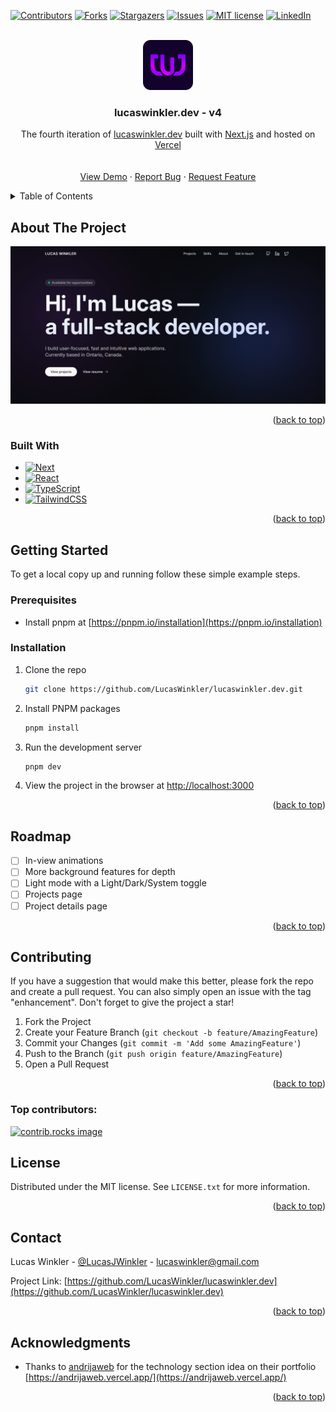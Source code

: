 <a id="readme-top"></a>

[![Contributors][contributors-shield]][contributors-url]
[![Forks][forks-shield]][forks-url]
[![Stargazers][stars-shield]][stars-url]
[![Issues][issues-shield]][issues-url]
[![MIT license][license-shield]][license-url]
[![LinkedIn][linkedin-shield]][linkedin-url]

<!-- PROJECT LOGO -->
<br />
<div align="center">
  <a href="https://github.com/LucasWinkler/lucaswinkler.dev">
    <img src="src/app/icon.svg" alt="Logo" width="80" height="80">
  </a>

<h3 align="center">lucaswinkler.dev - v4</h3>

  <p align="center">
    The fourth iteration of <a href="https://www.lucaswinkler.dev">lucaswinkler.dev</a> built with <a href="https://nextjs.org/">Next.js</a> and hosted on <a href="https://vercel.com">Vercel</a>
    <br />
    <br />
    <br />
    <a href="https://www.lucaswinkler.dev">View Demo</a>
    &middot;
    <a href="https://github.com/LucasWinkler/lucaswinkler.dev/issues/new?labels=bug&template=bug-report---.md">Report Bug</a>
    &middot;
    <a href="https://github.com/LucasWinkler/lucaswinkler.dev/issues/new?labels=enhancement&template=feature-request---.md">Request Feature</a>
  </p>
</div>

<!-- TABLE OF CONTENTS -->
<details>
  <summary>Table of Contents</summary>
  <ol>
    <li>
      <a href="#about-the-project">About The Project</a>
      <ul>
        <li><a href="#built-with">Built With</a></li>
      </ul>
    </li>
    <li>
      <a href="#getting-started">Getting Started</a>
      <ul>
        <li><a href="#prerequisites">Prerequisites</a></li>
        <li><a href="#installation">Installation</a></li>
      </ul>
    </li>
    <li><a href="#roadmap">Roadmap</a></li>
    <li><a href="#contributing">Contributing</a></li>
    <li><a href="#license">License</a></li>
    <li><a href="#contact">Contact</a></li>
    <li><a href="#acknowledgments">Acknowledgments</a></li>
  </ol>
</details>

<!-- ABOUT THE PROJECT -->

## About The Project

[![Lucas Winkler's Portfolio][product-screenshot]](https://www.lucaswinkler.dev)

<p align="right">(<a href="#readme-top">back to top</a>)</p>

### Built With

- [![Next][Next.js]][Next-url]
- [![React][React.js]][React-url]
- [![TypeScript][TypeScript]][TypeScript-url]
- [![TailwindCSS][TailwindCSS]][TailwindCSS-url]

<p align="right">(<a href="#readme-top">back to top</a>)</p>

<!-- GETTING STARTED -->

## Getting Started

To get a local copy up and running follow these simple example steps.

### Prerequisites

- Install pnpm at [https://pnpm.io/installation](https://pnpm.io/installation)

### Installation

1. Clone the repo
   ```sh
   git clone https://github.com/LucasWinkler/lucaswinkler.dev.git
   ```
2. Install PNPM packages
   ```sh
   pnpm install
   ```
3. Run the development server
   ```sh
   pnpm dev
   ```
4. View the project in the browser at [http://localhost:3000](http://localhost:3000)

<p align="right">(<a href="#readme-top">back to top</a>)</p>

<!-- ROADMAP -->

## Roadmap

- [ ] In-view animations
- [ ] More background features for depth
- [ ] Light mode with a Light/Dark/System toggle
- [ ] Projects page
- [ ] Project details page

<p align="right">(<a href="#readme-top">back to top</a>)</p>

<!-- CONTRIBUTING -->

## Contributing

If you have a suggestion that would make this better, please fork the repo and create a pull request. You can also simply open an issue with the tag "enhancement".
Don't forget to give the project a star!

1. Fork the Project
2. Create your Feature Branch (`git checkout -b feature/AmazingFeature`)
3. Commit your Changes (`git commit -m 'Add some AmazingFeature'`)
4. Push to the Branch (`git push origin feature/AmazingFeature`)
5. Open a Pull Request

<p align="right">(<a href="#readme-top">back to top</a>)</p>

### Top contributors:

<a href="https://github.com/LucasWinkler/lucaswinkler.dev/graphs/contributors">
  <img src="https://contrib.rocks/image?repo=LucasWinkler/lucaswinkler.dev" alt="contrib.rocks image" />
</a>

<!-- LICENSE -->

## License

Distributed under the MIT license. See `LICENSE.txt` for more information.

<p align="right">(<a href="#readme-top">back to top</a>)</p>

<!-- CONTACT -->

## Contact

Lucas Winkler - [@LucasJWinkler](https://twitter.com/LucasJWinkler) - lucaswinkler@gmail.com

Project Link: [https://github.com/LucasWinkler/lucaswinkler.dev](https://github.com/LucasWinkler/lucaswinkler.dev)

<p align="right">(<a href="#readme-top">back to top</a>)</p>

<!-- ACKNOWLEDGMENTS -->

## Acknowledgments

- Thanks to [andrijaweb](https://github.com/andrijaweb) for the technology section idea on their portfolio [https://andrijaweb.vercel.app/](https://andrijaweb.vercel.app/)

<p align="right">(<a href="#readme-top">back to top</a>)</p>

[contributors-shield]: https://img.shields.io/github/contributors/LucasWinkler/lucaswinkler.dev.svg?style=for-the-badge
[contributors-url]: https://github.com/LucasWinkler/lucaswinkler.dev/graphs/contributors
[forks-shield]: https://img.shields.io/github/forks/LucasWinkler/lucaswinkler.dev.svg?style=for-the-badge
[forks-url]: https://github.com/LucasWinkler/lucaswinkler.dev/network/members
[stars-shield]: https://img.shields.io/github/stars/LucasWinkler/lucaswinkler.dev.svg?style=for-the-badge
[stars-url]: https://github.com/LucasWinkler/lucaswinkler.dev/stargazers
[issues-shield]: https://img.shields.io/github/issues/LucasWinkler/lucaswinkler.dev.svg?style=for-the-badge
[issues-url]: https://github.com/LucasWinkler/lucaswinkler.dev/issues
[license-shield]: https://img.shields.io/github/license/LucasWinkler/lucaswinkler.dev.svg?style=for-the-badge
[license-url]: https://github.com/LucasWinkler/lucaswinkler.dev/blob/master/LICENSE.txt
[linkedin-shield]: https://img.shields.io/badge/-LinkedIn-black.svg?style=for-the-badge&logo=linkedin&colorB=555
[linkedin-url]: https://linkedin.com/in/lucas-winkler
[product-screenshot]: public/og.png
[Next.js]: https://img.shields.io/badge/next.js-000000?style=for-the-badge&logo=nextdotjs&logoColor=white
[Next-url]: https://nextjs.org/
[React.js]: https://img.shields.io/badge/React-20232A?style=for-the-badge&logo=react&logoColor=61DAFB
[React-url]: https://reactjs.org/
[TailwindCSS]: https://img.shields.io/badge/Tailwind%20CSS-%2338B2AC.svg?logo=tailwind-css&logoColor=white
[TailwindCSS-url]: https://tailwindcss.com/
[TypeScript]: https://img.shields.io/badge/TypeScript-3178C6?logo=typescript&logoColor=fff
[TypeScript-url]: https://www.typescriptlang.org/
